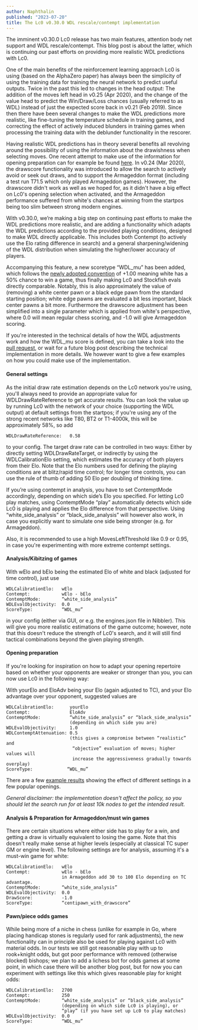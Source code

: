 ```yaml
---
author: Naphthalin
published: "2023-07-20"
title: The Lc0 v0.30.0 WDL rescale/contempt implementation
---
```


The imminent v0.30.0 Lc0 release has two main features, attention body net support and WDL rescale/contempt. This blog post is about the latter, which is continuing our past efforts on providing more realistic WDL predictions with Lc0.
<!--more-->

One of the main benefits of the reinforcement learning approach Lc0 is using (based on the AlphaZero paper) has always been the simplicity of using the training data for training the neural network to predict useful outputs. Twice in the past this led to changes in the head output: The addition of the moves left head in v0.25 (Apr 2020), and the change of the value head to predict the Win/Draw/Loss chances (usually referred to as WDL) instead of just the expected score back in v0.21 (Feb 2019). Since then there have been several changes to make the WDL predictions more realistic, like fine-tuning the temperature schedule in training games, and correcting the effect of actively induced blunders in training games when processing the training data with the deblunder functionality in the rescorer. 

Having realistic WDL predictions has in theory several benefits all revolving around the possibility of using the information about the drawishness when selecting moves. One recent attempt to make use of the information for opening preparation can for example be found [here](https://www.chess-journal.com/evaluatingSharpness2.html). In v0.24 (Mar 2020), the drawscore functionality was introduced to allow the search to actively avoid or seek out draws, and to support the Armageddon format (including a test run T71.5 which only played Armageddon games). However, the drawscore didn't work as well as we hoped for, as it didn't have a big effect on Lc0's opening selection when activated, and the Armageddon performance suffered from white's chances at winning from the startpos being too slim between strong modern engines.

With v0.30.0, we’re making a big step on continuing past efforts to make the WDL predictions more realistic, and are adding a functionality which adapts the WDL predictions according to the provided playing conditions, designed to make WDL directly applicable. This includes both Contempt (to actively use the Elo rating difference in search) and a general sharpening/widening of the WDL distribution when simulating the higher/lower accuracy of players. 

Accompanying this feature, a new scoretype “WDL\_mu” has been added, which follows the [newly adopted convention](https://github.com/official-stockfish/Stockfish/pull/4216) of +1.00 meaning white has a 50% chance to win a game, thus finally making Lc0 and Stockfish evals directly comparable. Notably, this is also approximately the value of (removing) a white center pawn or a black edge pawn from the standard starting position; white edge pawns are evaluated a bit less important, black center pawns a bit more. Furthermore the drawscore adjustment has been simplified into a single parameter which is applied from white's perspective, where 0.0 will mean regular chess scoring, and -1.0 will give Armageddon scoring.


If you're interested in the technical details of how the WDL adjustments work and how the WDL_mu score is defined, you can take a look into the [pull request](https://github.com/LeelaChessZero/lc0/pull/1791), or wait for a future blog post describing the technical implementation in more details. We however want to give a few examples on how you could make use of the implementation.

#### General settings

As the initial draw rate estimation depends on the Lc0 network you're using, you'll always need to provide an appropriate value for WDLDrawRateReference to get accurate results. You can look the value up by running Lc0 with the network of your choice (supporting the WDL output) at default settings from the startpos; if you're using any of the strong recent networks like T80, BT2 or T1-4000k, this will be approximately 58%, so add

```
WDLDrawRateReference:   0.58
```

to your config. The target draw rate can be controlled in two ways: Either by directly setting WDLDrawRateTarget, or indirectly by using the WDLCalibrationElo setting, which estimates the accuracy of both players from their Elo. Note that the Elo numbers used for defining the playing conditions are at blitz/rapid time control; for longer time controls, you can use the rule of thumb of adding 50 Elo per doubling of thinking time.

If you’re using contempt in analysis, you have to set ContemptMode accordingly, depending on which side’s Elo you specified. For letting Lc0 play matches, using ContemptMode “play” automatically detects which side Lc0 is playing and applies the Elo difference from that perspective. Using “white\_side\_analysis” or “black\_side\_analysis” will however also work, in case you explicitly want to simulate one side being stronger (e.g. for Armageddon).

Also, it is recommended to use a high MovesLeftThreshold like 0.9 or 0.95, in case you're experimenting with more extreme contempt settings.



#### Analysis/Kibitzing of games

With wElo and bElo being the estimated Elo of white and black (adjusted for time control), just use

```
WDLCalibrationElo:   wElo
Contempt:            wElo - bElo
ContemptMode:        “white_side_analysis”
WDLEvalObjectivity:  0.0
ScoreType:           “WDL_mu”
```

in your config (either via GUI, or e.g. the engines.json file in Nibbler). This will give you more realistic estimations of the game outcome; however, note that this doesn't reduce the strength of Lc0's search, and it will still find tactical combinations beyond the given playing strength.



#### Opening preparation

If you're looking for inspiration on how to adapt your opening repertoire based on whether your opponents are weaker or stronger than you, you can now use Lc0 in the following way:

With yourElo and EloAdv being your Elo (again adjusted to TC), and your Elo advantage over your opponent, suggested values are

```
WDLCalibrationElo:      yourElo
Contempt:               EloAdv
ContemptMode:           “white_side_analysis” or “black_side_analysis”
                        (depending on which side you are)
WDLEvalObjectivity:     1.0
WDLContemptAttenuation: 0.5
                        (this gives a compromise between “realistic” and
                         “objective” evaluation of moves; higher values will
                         increase the aggressiveness gradually towards overplay)
ScoreType:             “WDL_mu”
```

There are a few [example results](https://github.com/LeelaChessZero/lc0/pull/1791#issuecomment-1486746586) showing the effect of different settings in a few popular openings.

*General disclaimer: the implementation doesn't affect the policy, so you should let the search run for at least 10k nodes to get the intended result.*



#### Analysis & Preparation for Armageddon/must win games

There are certain situations where either side has to play for a win, and getting a draw is virtually equivalent to losing the game. Note that this doesn't really make sense at higher levels (especially at classical TC super GM or engine level). The following settings are for analysis, assuming it's a must-win game for white:

```
WDLCalibrationElo:   wElo
Contempt:            wElo - bElo
                     in Armageddon add 30 to 100 Elo depending on TC advantage.
ContemptMode:        “white_side_analysis”
WDLEvalObjectivity:  0.0
DrawScore:           -1.0
ScoreType:           “centipawn_with_drawscore”
```

#### Pawn/piece odds games

While being more of a niche in chess (unlike for example in Go, where placing handicap stones is regularly used for rank adjustments), the new functionality can in principle also be used for playing against Lc0 with material odds. In our tests we still got reasonable play with up to rook+knight odds, but got poor performance with removed (otherwise blocked) bishops; we plan to add a lichess bot for odds games at some point, in which case there will be another blog post, but for now you can experiment with settings like this which gives reasonable play for knight odds:

```
WDLCalibrationElo:   2700
Contempt:            250
ContemptMode:        “white_side_analysis” or “black_side_analysis”
                     (depending on which side Lc0 is playing), or
                     “play” (if you have set up Lc0 to play matches)
WDLEvalObjectivity:  0.0
ScoreType:           “WDL_mu”
```
